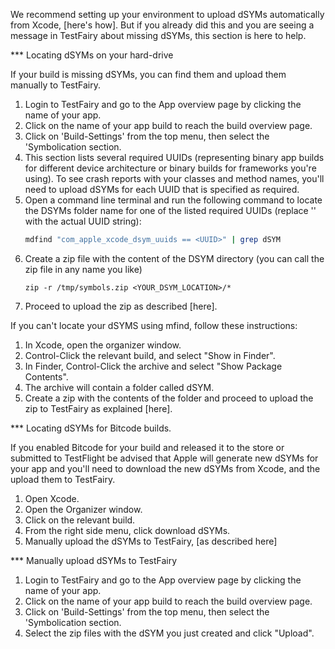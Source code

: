 We recommend setting up your environment to upload dSYMs automatically from Xcode, [here's how].
But if you already did this and you are seeing a message in TestFairy about missing dSYMs, this section is here to help.

*** Locating dSYMs on your hard-drive

If your build is missing dSYMs, you can find them and upload them manually to TestFairy.

1. Login to TestFairy and go to the App overview page by clicking the name of your app.
2. Click on the name of your app build to reach the build overview page.
3. Click on 'Build-Settings' from the top menu, then select the 'Symbolication section.
4. This section lists several required UUIDs (representing binary app builds for different device architecture or binary builds for frameworks you're using). To see crash reports with your classes and method names, you'll need to upload dSYMs for each UUID that is specified as required.
5. Open a command line terminal and run the following command to locate the DSYMs folder name for one of the listed required UUIDs (replace '<UUID>' with the actual UUID string):
    ```sh
    mdfind "com_apple_xcode_dsym_uuids == <UUID>" | grep dSYM
    ```
6. Create a zip file with the content of the DSYM directory (you can call the zip file in any name you like)
	```
	zip -r /tmp/symbols.zip <YOUR_DSYM_LOCATION>/*
	 ```
7. Proceed to upload the zip as described [here].

If you can't locate your dSYMS using mfind, follow these instructions:

1. In Xcode, open the organizer window.
2. Control-Click the relevant build, and select "Show in Finder".
3. In Finder, Control-Click the archive and select "Show Package Contents".
4. The archive will contain a folder called dSYM.
5. Create a zip with the contents of the folder and proceed to upload the zip to TestFairy as explained [here].

***  Locating dSYMs for Bitcode builds.

If you enabled Bitcode for your build and released it to the store or submitted to TestFlight be advised that Apple will generate new dSYMs for your app and you'll need to download the new dSYMs from Xcode, and the upload them to TestFairy.

1. Open Xcode.
2. Open the Organizer window.
3. Click on the relevant build.
4. From the right side menu, click download dSYMs.
5. Manually upload the dSYMs to TestFairy, [as described here]

*** Manually upload dSYMs to TestFairy

1. Login to TestFairy and go to the App overview page by clicking the name of your app.
2. Click on the name of your app build to reach the build overview page.
3. Click on 'Build-Settings' from the top menu, then select the 'Symbolication section.
4. Select the zip files with the dSYM you just created and click "Upload".
